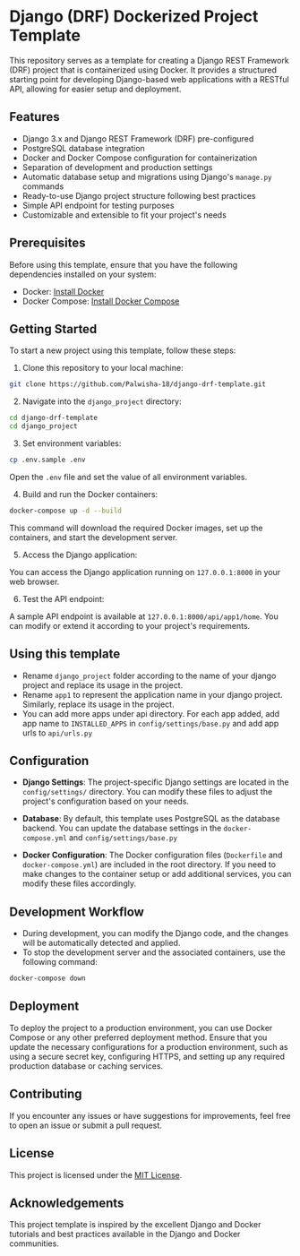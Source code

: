 # Django (DRF) Dockerized Project Template

This repository serves as a template for creating a Django REST Framework (DRF) project that is containerized using Docker. It provides a structured starting point for developing Django-based web applications with a RESTful API, allowing for easier setup and deployment.

## Features

- Django 3.x and Django REST Framework (DRF) pre-configured
- PostgreSQL database integration
- Docker and Docker Compose configuration for containerization
- Separation of development and production settings
- Automatic database setup and migrations using Django's `manage.py` commands
- Ready-to-use Django project structure following best practices
- Simple API endpoint for testing purposes
- Customizable and extensible to fit your project's needs

## Prerequisites

Before using this template, ensure that you have the following dependencies installed on your system:

- Docker: [Install Docker](https://www.docker.com/get-started)
- Docker Compose: [Install Docker Compose](https://docs.docker.com/compose/install/)

## Getting Started

To start a new project using this template, follow these steps:

1. Clone this repository to your local machine:

```bash
git clone https://github.com/Palwisha-18/django-drf-template.git
```

2. Navigate into the `django_project` directory:

```bash
cd django-drf-template
cd django_project
```

3. Set environment variables:

```bash
cp .env.sample .env
```

Open the `.env` file and set the value of all environment variables.

4. Build and run the Docker containers:

```bash
docker-compose up -d --build
```

This command will download the required Docker images, set up the containers, and start the development server.

5. Access the Django application:

You can access the Django application running on `127.0.0.1:8000` in your web browser.

6. Test the API endpoint:

A sample API endpoint is available at `127.0.0.1:8000/api/app1/home`. You can modify or extend it according to your project's requirements.

## Using this template
- Rename `django_project` folder according to the name of your django project and replace its usage in the project.
- Rename `app1` to represent the application name in your django project. Similarly, replace its usage in the project.
- You can add more apps under api directory. For each app added, add app name to `INSTALLED_APPS` in `config/settings/base.py` and add app urls to `api/urls.py`

## Configuration

- **Django Settings**: The project-specific Django settings are located in the `config/settings/` directory. You can modify these files to adjust the project's configuration based on your needs.

- **Database**: By default, this template uses PostgreSQL as the database backend. You can update the database settings in the `docker-compose.yml` and `config/settings/base.py`

- **Docker Configuration**: The Docker configuration files (`Dockerfile` and `docker-compose.yml`) are included in the root directory. If you need to make changes to the container setup or add additional services, you can modify these files accordingly.

## Development Workflow

- During development, you can modify the Django code, and the changes will be automatically detected and applied.
- To stop the development server and the associated containers, use the following command:

```bash
docker-compose down
```

## Deployment

To deploy the project to a production environment, you can use Docker Compose or any other preferred deployment method. Ensure that you update the necessary configurations for a production environment, such as using a secure secret key, configuring HTTPS, and setting up any required production database or caching services.

## Contributing

If you encounter any issues or have suggestions for improvements, feel free to open an issue or submit a pull request.

## License

This project is licensed under the [MIT License](LICENSE).

## Acknowledgements

This project template is inspired by the excellent Django and Docker tutorials and best practices available in the Django and Docker communities.
